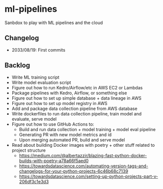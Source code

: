 # ml-pipelines
Sanbdox to play with ML pipelines and the cloud

## Changelog

- 2033/08/19: First commits

## Backlog

- Write ML training script
- Write model evaluation script
- Figure out how to run Kedro/Airflow/etc in AWS EC2 or Lambdas
- Package pipelines with Kedro, Airflow, or something else
- Figure out how to set up simple database + data lineage in AWS
- Figure out how to set up model registry in AWS
- Add and package data collection pipeline from AWS database
- Write dockerfiles to run data collection pipeline, train model and evaluate, serve model
- Figure out how to use GitHub Actions to:
    - Build and run data collection + model training + model eval pipeline
    - Generating PR with new model metrics and id
    - Upon merging automated PR, build and serve model
- Read about building Docker images with poetry + other stuff related to project structure
    - https://medium.com/@albertazzir/blazing-fast-python-docker-builds-with-poetry-a78a66f5aed0
    - https://towardsdatascience.com/automating-version-tags-and-changelogs-for-your-python-projects-6c46b68c7139
    - https://towardsdatascience.com/setting-up-python-projects-part-v-206df3c1e3d3
